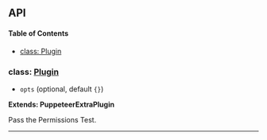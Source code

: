 ## API

<!-- Generated by documentation.js. Update this documentation by updating the source code. -->

#### Table of Contents

-   [class: Plugin](#class-plugin)

### class: [Plugin](https://github.com/berstend/puppeteer-extra/blob/790777a5d72ef5d0c2be01baf8fdc594a41af96a/packages/puppeteer-extra-plugin-stealth/evasions/navigator.permissions/index.js#L8-L53)

-   `opts`   (optional, default `{}`)

**Extends: PuppeteerExtraPlugin**

Pass the Permissions Test.

* * *
